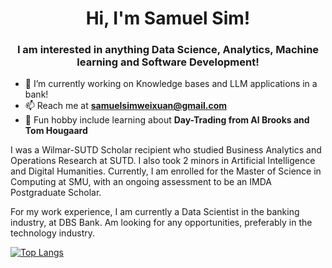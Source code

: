 <h1 align="center">Hi, I'm Samuel Sim!</h1>
<h3 align="center">I am interested in anything Data Science, Analytics, Machine learning and Software Development!</h3>

- 🌱 I’m currently working on Knowledge bases and LLM applications in a bank!
- 📫 Reach me at **samuelsimweixuan@gmail.com**
- 🚀 Fun hobby include learning about **Day-Trading from Al Brooks and Tom Hougaard**

I was a Wilmar-SUTD Scholar recipient who studied Business Analytics and Operations Research at SUTD. I also took 2 minors in Artificial Intelligence and Digital Humanities.
Currently, I am enrolled for the Master of Science in Computing at SMU, with an ongoing assessment to be an IMDA Postgraduate Scholar.

For my work experience, I am currently a Data Scientist in the banking industry, at DBS Bank. Am looking for any opportunities, preferably in the technology industry. 

[![Top Langs](https://github-readme-stats.vercel.app/api/top-langs/?username=Samthesimpsons&layout=compact)](https://github.com/Samthesimpsons/github-readme-stats)

